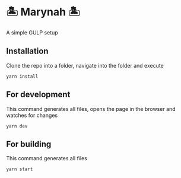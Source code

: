 # 🏝️ Marynah 🏝️

A simple GULP setup

## Installation

Clone the repo into a folder, navigate into the folder and execute 
```
yarn install
```

## For development

This command generates all files, opens the page in the browser and watches for changes 
```
yarn dev
```

## For building

This command generates all files
```
yarn start
```
